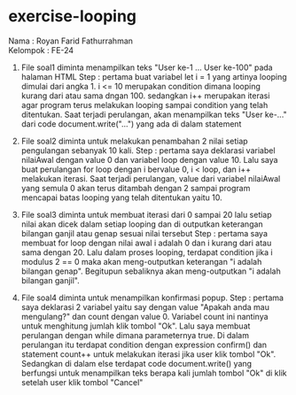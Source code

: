 # exercise-looping

Nama : Royan Farid Fathurrahman<br/>
Kelompok : FE-24

1. File soal1 diminta menampilkan teks "User ke-1 ... User ke-100" pada halaman HTML
Step : pertama buat variabel let i = 1 yang artinya looping dimulai dari angka 1. i <= 10 merupakan condition dimana looping kurang dari atau sama dngan 100.          sedangkan i++ merupakan iterasi agar program terus melakukan looping sampai condition yang telah ditentukan. Saat terjadi perulangan, akan menampilkan teks "User ke-..." dari code document.write("...") yang ada di dalam statement

2. File soal2 diminta untuk melakukan penambahan 2 nilai setiap pengulangan sebanyak 10 kali.
Step : pertama saya deklarasi variabel nilaiAwal dengan value 0 dan variabel loop dengan value 10. Lalu saya buat perulangan for loop dengan i bervalue 0, i < loop, dan i++ melakukan iterasi. Saat terjadi perulangan, value dari variabel nilaiAwal yang semula 0 akan terus ditambah dengan 2 sampai program mencapai batas looping yang telah ditentukan yaitu 10.

3. File soal3 diminta untuk membuat iterasi dari 0 sampai 20 lalu setiap nilai akan dicek dalam setiap looping dan di outputkan keterangan bilangan ganjil atau genap sesuai nilai tersebut
Step : pertama saya membuat for loop dengan nilai awal i adalah 0 dan i kurang dari atau sama dengan 20. Lalu dalam proses looping, terdapat condition jika i modulus 2 == 0 maka akan meng-outputkan keterangan "i adalah bilangan genap". Begitupun sebaliknya akan meng-outputkan "i adalah bilangan ganjil".

4. File soal4 diminta untuk menampilkan konfirmasi popup.
Step : pertama saya deklarasi 2 variabel yaitu say dengan value "Apakah anda mau mengulang?" dan count dengan value 0. Variabel count ini nantinya untuk menghitung jumlah klik tombol "Ok". Lalu saya membuat perulangan dengan while dimana parameternya true. Di dalam perulangan itu terdapat condition dengan expression confirm() dan statement count++ untuk melakukan iterasi jika user klik tombol "Ok". Sedangkan di dalam else terdapat code document.write() yang berfungsi untuk menampilkan teks berapa kali jumlah tombol "Ok" di klik setelah user klik tombol "Cancel"
